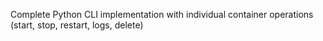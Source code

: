 Complete Python CLI implementation with individual container operations (start, stop, restart, logs, delete)